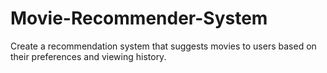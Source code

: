 # Movie-Recommender-System
Create a recommendation system that suggests movies to users based on their preferences and viewing history.
